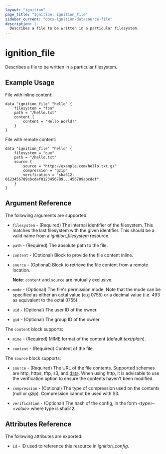 ```yaml
---
layout: "ignition"
page_title: "Ignition: ignition_file"
sidebar_current: "docs-ignition-datasource-file"
description: |-
  Describes a file to be written in a particular filesystem.
---
```


# ignition\_file

Describes a file to be written in a particular filesystem.

## Example Usage

File with inline content:

```hcl
data "ignition_file" "hello" {
	filesystem = "foo"
	path = "/hello.txt"
	content {
		content = "Hello World!"
	}
}
```

File with remote content:

```hcl
data "ignition_file" "hello" {
	filesystem = "qux"
	path = "/hello.txt"
	source {
		source = "http://example.com/hello.txt.gz"
		compression = "gzip"
		verification = "sha512-0123456789abcdef0123456789...456789abcdef"
	}
}
```

## Argument Reference

The following arguments are supported:

* `filesystem` - (Required) The internal identifier of the filesystem. This matches the last filesystem with the given identifier. This should be a valid name from a _ignition\_filesystem_ resource.

* `path` - (Required) The absolute path to the file.

* `content` - (Optional) Block to provide the file content inline.

* `source` - (Optional) Block to retrieve the file content from a remote location.

	__Note__: `content` and `source` are mutually exclusive.

* `mode` - (Optional) The file's permission mode. Note that the mode can be specified as either an octal value (e.g 0755) or a decimal value (i.e. 493 as equivalent to the octal 0755).

* `uid` - (Optional) The user ID of the owner.

* `gid` - (Optional) The group ID of the owner.

The `content` block supports:

* `mime` - (Required) MIME format of the content (default _text/plain_).

* `content` - (Required) Content of the file.

The `source` block supports:

* `source` - (Required) The URL of the file contents. Supported schemes are http, https, tftp, s3, and [data][rfc2397]. When using http, it is advisable to use the verification option to ensure the contents haven't been modified.

* `compression` - (Optional) The type of compression used on the contents (null or gzip). Compression cannot be used with S3.

* `verification` - (Optional) The hash of the config, in the form _\<type\>-\<value\>_ where type is sha512.

## Attributes Reference

The following attributes are exported:

* `id` - ID used to reference this resource in _ignition_config_.

[rfc2397]: https://tools.ietf.org/html/rfc2397
